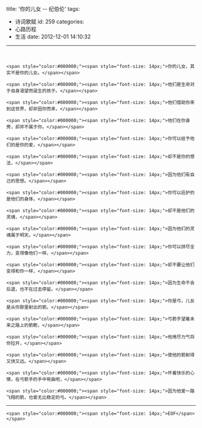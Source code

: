 title: '你的儿女 -- 纪伯伦'
tags:
  - 诗词歌赋
id: 259
categories:
  - 心路历程
  - 生活
date: 2012-12-01 14:10:32
---

&nbsp;

	<span style="color:#000000;"><span style="font-size: 14px;">你的儿女，其实不是你的儿女。</span></span>

	<span style="color:#000000;"><span style="font-size: 14px;">他们是生命对于自身渴望而诞生的孩子。</span></span>

	<span style="color:#000000;"><span style="font-size: 14px;">他们借助你来到这世界，却非因你而来，</span></span>

	<span style="color:#000000;"><span style="font-size: 14px;">他们在你身旁，却并不属于你。</span></span>

	<span style="color:#000000;"><span style="font-size: 14px;">你可以给予他们的是你的爱，</span></span>

	<span style="color:#000000;"><span style="font-size: 14px;">却不是你的想法，</span></span>

	<span style="color:#000000;"><span style="font-size: 14px;">因为他们有自己的思想。</span></span>

	<span style="color:#000000;"><span style="font-size: 14px;">你可以庇护的是他们的身体，</span></span>

	<span style="color:#000000;"><span style="font-size: 14px;">却不是他们的灵魂，</span></span>

	<span style="color:#000000;"><span style="font-size: 14px;">因为他们的灵魂属于明天。</span></span>

	<span style="color:#000000;"><span style="font-size: 14px;">你可以拼尽全力，变得像他们一样，</span></span>

	<span style="color:#000000;"><span style="font-size: 14px;">却不要让他们变得和你一样，</span></span>

	<span style="color:#000000;"><span style="font-size: 14px;">因为生命不会后退，也不在过去停留。</span></span>

	<span style="color:#000000;"><span style="font-size: 14px;">你是弓，儿女是从你那里射出的箭。</span></span>

	<span style="color:#000000;"><span style="font-size: 14px;">弓箭手望着未来之路上的箭靶，</span></span>

	<span style="color:#000000;"><span style="font-size: 14px;">他用尽力气将你拉开，</span></span>

	<span style="color:#000000;"><span style="font-size: 14px;">使他的箭射得又快又远。</span></span>

	<span style="color:#000000;"><span style="font-size: 14px;">怀着快乐的心情，在弓箭手的手中弯曲吧，</span></span>

	<span style="color:#000000;"><span style="font-size: 14px;">因为他爱一路飞翔的箭，也爱无比稳定的弓。</span></span>

* * *

	<span style="color:#000000;"><span style="font-size: 14px;">EOF</span></span>